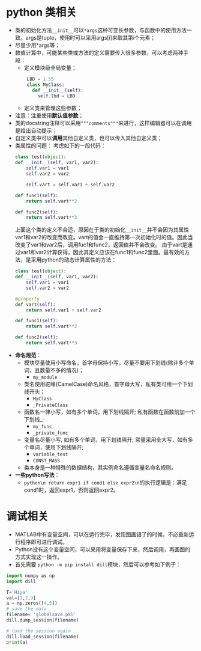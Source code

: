 # python 类相关
  + 类的初始化方法```__init__```可以```*args```这种可变长参数，与函数中的使用方法一致。args是tuple，使用时可以采用args[i]来取其第i个元素；
  + 尽量少用*args等；
  + 数值计算中，可能某些类或方法的定义需要传入很多参数，可以考虑两种手段：
    + 定义模块级全局变量；
       ```python
        LBD = 1.55
        class MyClass:
          def __init__(self):
            self.lbd = LBD
       ```
    + 定义类来管理这些参数；
  + 注意：注重使用**默认值参数**；
  + 类的docstring注释可以采用```"""comments"""```来进行，这样编辑器可以在调用是给出自动提示；
  + 自定义类中可以**调用**其他自定义类，也可以传入其他自定义类；
  + 类属性的问题：
    考虑如下的一段代码：
    ```python
    class test(object):
    def __init__(self, var1, var2):
        self.var1 = var1
        self.var2 = var2

        self.vart = self.var1 + self.var2

    def func1(self):
        return self.vart**2

    def func2(self):
        return self.vart**3
    ```
    上面这个类的定义不合适，原因在于类的初始化```__init__```并不会因为其属性var1和var2的改变而改变。vart的值会一直维持第一次初始化时的值。因此当改变了var1和var2后，调用fuc1和func2，返回值并不会改变。
    由于vart是通过var1和var2计算获得，因此其定义应该在func1和func2里面。最有效的方法，是采用python的动态计算属性的方法：
    ```python
    class test(object):
    def __init__(self, var1, var2):
        self.var1 = var1
        self.var2 = var2

    @property
    def vart(self):
        return self.var1 + self.var2

    def func1(self):
        return self.vart**2

    def func2(self):
        return self.vart**3
    ```
  + **命名规范**：
    + 模块尽量使用小写命名，首字母保持小写，尽量不要用下划线(除非多个单词，且数量不多的情况)；
      + ```my_module```
    + 类名使用驼峰(CamelCase)命名风格，首字母大写，私有类可用一个下划线开头；
      + ```MyClass```
      + ```_PrivateClass```
    + 函数名一律小写，如有多个单词，用下划线隔开; 私有函数在函数前加一个下划线_;
      + ```my_func```
      + ```_private_func```
    + 变量名尽量小写, 如有多个单词，用下划线隔开; 常量采用全大写，如有多个单词，使用下划线隔开;
      + ```variable_test```
      + ```CONST_MASS```
    + 类本身是一种特殊的数据结构，其实例命名遵循变量名命名规则。
  + **一些python写法**：
    + ```python\n return expr1 if cond1 else expr2\n```的执行逻辑是：满足cond1时，返回expr1，否则返回expr2。
# 调试相关
  + MATLAB中有变量空间，可以在运行完毕，发现图画错了的时候，不必重新运行程序即可进行调试。
  + Python没有这个变量空间，可以采用将变量保存下来，然后调用，再画图的方式实现这一操作。
  + 首先需要 ```python -m pip install dill```模块，然后可以参考如下例子：  
  ```python
  import numpy as np
  import dill
 
  T='Hiya'
  val=[1,2,3]
  a = np.zeros([4,5])
  # save the data 
  filename= 'globalsave.pkl'
  dill.dump_session(filename)

  # load the session again
  dill.load_session(filename)
  print(a)
  ```
